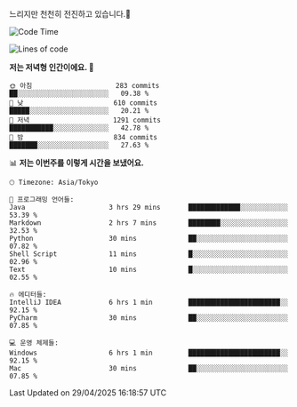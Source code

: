 느리지만 천천히 전진하고 있습니다.🐢

<!--START_SECTION:waka-->
![Code Time](http://img.shields.io/badge/Code%20Time-1%2C582%20hrs%2039%20mins-blue)

![Lines of code](https://img.shields.io/badge/%EC%A0%80%EB%8A%94%20%EC%97%AC%ED%83%9C%EA%B9%8C%EC%A7%80%20-918.7%20thousand%20%EC%A4%84%EC%9D%98%20%EC%BD%94%EB%93%9C%EB%A5%BC%20%EC%9E%91%EC%84%B1%ED%96%88%EC%96%B4%EC%9A%94.-blue)

**저는 저녁형 인간이에요. 🦉** 

```text
🌞 아침                     283 commits         ██░░░░░░░░░░░░░░░░░░░░░░░   09.38 % 
🌆 낮　                     610 commits         █████░░░░░░░░░░░░░░░░░░░░   20.21 % 
🌃 저녁                     1291 commits        ███████████░░░░░░░░░░░░░░   42.78 % 
🌙 밤　                     834 commits         ███████░░░░░░░░░░░░░░░░░░   27.63 % 
```


📊 **저는 이번주를 이렇게 시간을 보냈어요.** 

```text
🕑︎ Timezone: Asia/Tokyo

💬 프로그래밍 언어들: 
Java                     3 hrs 29 mins       █████████████░░░░░░░░░░░░   53.39 % 
Markdown                 2 hrs 7 mins        ████████░░░░░░░░░░░░░░░░░   32.53 % 
Python                   30 mins             ██░░░░░░░░░░░░░░░░░░░░░░░   07.82 % 
Shell Script             11 mins             █░░░░░░░░░░░░░░░░░░░░░░░░   02.96 % 
Text                     10 mins             █░░░░░░░░░░░░░░░░░░░░░░░░   02.55 % 

🔥 에디터들: 
IntelliJ IDEA            6 hrs 1 min         ███████████████████████░░   92.15 % 
PyCharm                  30 mins             ██░░░░░░░░░░░░░░░░░░░░░░░   07.85 % 

💻 운영 체제들: 
Windows                  6 hrs 1 min         ███████████████████████░░   92.15 % 
Mac                      30 mins             ██░░░░░░░░░░░░░░░░░░░░░░░   07.85 % 
```


 Last Updated on 29/04/2025 16:18:57 UTC
<!--END_SECTION:waka-->
